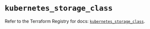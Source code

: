 # `kubernetes_storage_class`

Refer to the Terraform Registry for docs: [`kubernetes_storage_class`](https://registry.terraform.io/providers/hashicorp/kubernetes/2.28.0/docs/resources/storage_class).
